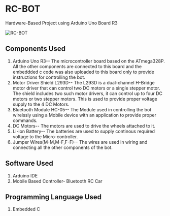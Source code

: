 # RC-BOT
Hardware-Based Project using Arduino Uno Board R3


![RC-BOT](https://user-images.githubusercontent.com/86001943/210730744-abdb5101-d96b-42dd-bf21-2555e1de143b.jpeg)


## Components Used
1. Arduino Uno R3-- The microcontroller board based on the ATmega328P. All the other components are connected to this board and the embeddded c code was also uploaded to this board only to provide instructions for controlling the bot.
2. Motor Driver Shield L293D-- The L293D is a dual-channel H-Bridge motor driver that can control two DC motors or a single stepper motor. The shield includes two such motor drivers, it can control up to four DC motors or two stepper motors. This is used to provide proper voltage supply to the 4 DC Motors.
3. Bluetooth Module HC-05-- The Module used in controlling the bot wirelssly using a Mobile device with an application to provide proper commands.
4. DC Motors-- The motors are used to drive the wheels attached to it.
5. Li-ion Battery-- The batteries are used to supply continous required voltage to the Micro-controller.
6. Jumper Wires(M-M,M-F,F-F)-- The wires are used in wiring and connecting all the other components of the bot.


## Software Used
1. Arduino IDE
2. Mobile Based Controller- Bluetooth RC Car

## Programming Language Used
1. Embedded C
